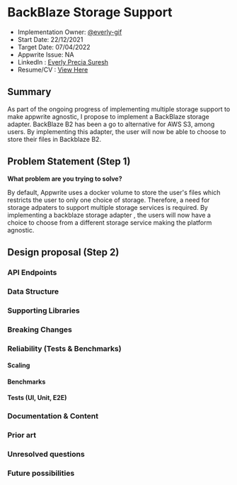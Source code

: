 # BackBlaze Storage Support <!-- What do you want to call your `awesome_feature`? -->

- Implementation Owner: [@everly-gif](https://github.com/everly-gif)
- Start Date: 22/12/2021
- Target Date: 07/04/2022
- Appwrite Issue: NA
- LinkedIn : [Everly Precia Suresh](https://www.linkedin.com/in/everly-precia-suresh-196bba1b7/)
- Resume/CV : [View Here](https://drive.google.com/file/d/1R5gI6tj0O8rd45j5yLl5XOX_Y6CiH7ts/view?usp=sharing)

## Summary
As part of the ongoing progress of implementing multiple storage support to make appwrite agnostic, I propose to implement a BackBlaze storage adapter.
BackBlaze B2 has been a go to alternative for AWS S3, among users. By implementing this adapter, the user will now be able to choose to store their files in Backblaze B2.

[summary]: #summary 

<!-- Brief explanation of the proposed contribution. Write your answer below. -->

## Problem Statement (Step 1)

[problem-statement]: #problem-statement

**What problem are you trying to solve?**

By default, Appwrite uses a docker volume to store the user's files which restricts the user to only one choice of storage.
Therefore, a need for storage adpaters to support multiple storage services is required. 
By implementing a backblaze storage adapter , the users will now have a choice to choose from a different storage service making the platform agnostic.

<!--
What problem are you trying to solve? Explain the context or background in which this problem exists.
Please avoid discussing your proposed solution.
-->

## Design proposal (Step 2)

[design-proposal]: #design-proposal

<!--
This is the technical portion of the RFC. Explain the design in sufficient detail, keeping in mind the following:

- Its interaction with other parts of the system is clear
- It is reasonably clear how the contribution would be implemented
- Dependencies on libraries, tools, projects, or work that isn't yet complete
- New API routes that need to be created or modifications to the existing routes (if needed)
- Any breaking changes and ways in which we can ensure backward compatibility.
- Use Cases
- Goals
- Deliverables
- Changes to documentation
- Ways to scale the solution

Ensure that you include examples and code snippets to allow the community to understand the proposed solution. **It would be best if the examples use naming conventions that you intend to use during the actual implementation to suggest changes early on during the development.**

Write your answer below.

-->

### API Endpoints

<!--
List the new API routes or endpoints that we might need to add for supporting the new feature.
Keep in mind to stay very strict to the API protocol and method, whether your new
changes are for the REST, WebSocket or any other API protocol Appwrite supports.

For example:

**POST /v1/coffee ** - an endpoint for creating coffee.
**DELETE /v1/coffee ** - an endpoint for deleting coffee.
-->

### Data Structure

<!--
What kind of changes or additions are required for the Appwrite base collections
to support this feature. Explain which entities should be added or updated, what new attributes they
need to have and why. Please think well about the naming conventions and how well they play with other
Appwrite conventions. Try and stay as consistent with existing patterns as much as possible.
-->

### Supporting Libraries

<!--
Which different libraries do we need to support the new features?
Please describe the new library's potential API?
Avoid using 3rd party libraries when possible, if required - explain why.
-->

### Breaking Changes

<!--
Do we break any API or SDK backward compatibility?
If possible, explain what actions we can take to avoid that.
-->

### Reliability (Tests & Benchmarks)

#### Scaling

<!-- Explain how we will scale this new feature. -->

#### Benchmarks

<!-- Explain how we will benchmark the new feature. -->

#### Tests (UI, Unit, E2E)

<!-- 
Explain how we will test the new feature. 
You can use "N/A" if this section is not relevant to your proposal.
-->

### Documentation & Content

<!--

Documentation is vital for making this new feature a success for both developers using Appwrite and the Appwrite maintainers.
Please answer the following questions:

1. What **docs** would support this feature?
2. Do we need to update the **contribution guide** with a new section or a supporting tutorial?
3. What **tutorials** (text/video) might help developers understand this feature scope, capabilities, and possible use-cases?
4. What **demo applications** can help us demonstrate this feature APIs and capabilities? 

-->

### Prior art

[prior-art]: #prior-art

<!--

Discuss prior art, both the good and the bad, in relation to this proposal.
A few examples of what this can include are:

- Does this functionality exist in other software, and what experience has their community had?
- For other teams: What lessons can we learn from what other communities have done here?
- Papers: Are there any published papers or great posts that discuss this? If you have some relevant papers to refer to, this can serve as a more detailed theoretical background.

This section is intended to encourage you as an author to think about the
lessons from other software, provide readers of your RFC with a fuller picture.
If there is no prior art, that is fine - your ideas are interesting to us, whether they are brand new or an adaptation from other software.

Write your answer below.
-->

### Unresolved questions

[unresolved-questions]: #unresolved-questions

<!-- What parts of the design do you expect to resolve through the RFC process before this gets merged? -->

<!-- Write your answer below. -->

### Future possibilities

[future-possibilities]: #future-possibilities

<!-- This is also a good place to "dump ideas" if they are out of scope for the RFC you are writing but otherwise related. -->

<!-- Write your answer below. -->
